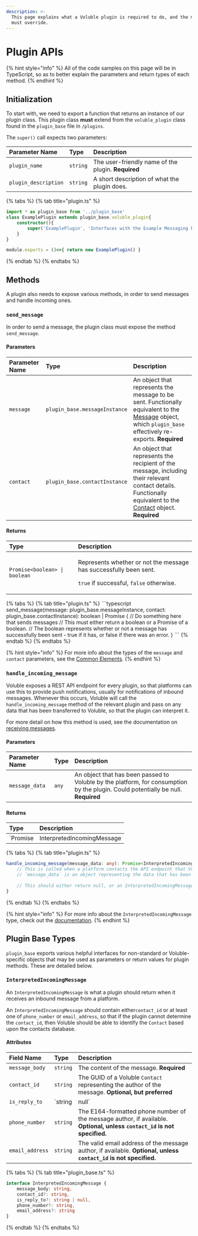 ```yaml
---
description: >-
  This page explains what a Voluble plugin is required to do, and the methods it
  must override.
---
```


# Plugin APIs

{% hint style="info" %}
All of the code samples on this page will be in TypeScript, so as to better explain the parameters and return types of each method.
{% endhint %}

## Initialization

To start with, we need to export a function that returns an instance of our plugin class. This plugin class **must** extend from the `voluble_plugin` class found in the `plugin_base` file in `/plugins`.

The `super()` call expects two parameters:

| Parameter Name | Type | Description |
| :--- | :--- | :--- |
| `plugin_name` | `string` | The user-friendly name of the plugin. **Required** |
| `plugin_description` | `string` | A short description of what the plugin does. |

{% tabs %}
{% tab title="plugin.ts" %}
```typescript
import * as plugin_base from '../plugin_base'
class ExamplePlugin extends plugin_base.voluble_plugin{
    constructor(){
        super('ExamplePlugin', 'Interfaces with the Example Messaging Platform')
    }
}

module.exports = ()=>{ return new ExamplePlugin() }
```
{% endtab %}
{% endtabs %}

## Methods

A plugin also needs to expose various methods, in order to send messages and handle incoming ones.

### `send_message`

In order to send a message, the plugin class must expose the method `send_message`.

#### Parameters

| Parameter Name | Type | Description |
| :--- | :--- | :--- |
| `message` | `plugin_base.messageInstance` | An object that represents the message to be sent. Functionally equivalent to the [Message](../voluble-common-elements/main-objects/message.md) object, which `plugin_base` effectively re-exports. **Required** |
| `contact` | `plugin_base.contactInstance` | An object that represents the recipient of the message, including their relevant contact details. Functionally equivalent to the [Contact](../voluble-common-elements/main-objects/contact.md) object. **Required** |

#### Returns

<table>
  <thead>
    <tr>
      <th style="text-align:left">Type</th>
      <th style="text-align:left">Description</th>
    </tr>
  </thead>
  <tbody>
    <tr>
      <td style="text-align:left"><code>Promise&lt;boolean&gt; | boolean</code>
      </td>
      <td style="text-align:left">
        <p>Represents whether or not the message has successfully been sent.</p>
        <p><code>true</code> if successful, <code>false</code> otherwise.</p>
      </td>
    </tr>
  </tbody>
</table>{% tabs %}
{% tab title="plugin.ts" %}
```typescript
send_message(message: plugin_base.messageInstance, contact: plugin_base.contactInstance): boolean | Promise<boolean> {
    // Do something here that sends messages
    // This must either return a boolean or a Promise of a boolean.
    // The boolean represents whether or not a message has successfully been sent - true if it has, or false if there was an error.
}
```
{% endtab %}
{% endtabs %}

{% hint style="info" %}
For more info about the types of the `message` and `contact` parameters, see the [Common Elements](../voluble-common-elements/introduction.md).
{% endhint %}

### `handle_incoming_message`

Voluble exposes a REST API endpoint for every plugin, so that platforms can use this to provide push notifications, usually for notifications of inbound messages. Whenever this occurs, Voluble will call the `handle_incoming_message` method of the relevant plugin and pass on any data that has been transferred to Voluble, so that the plugin can interpret it.

For more detail on how this method is used, see the documentation on [receiving messages](receiving-messages.md).

#### Parameters

| Parameter Name | Type | Description |
| :--- | :--- | :--- |
| `message_data` | `any` | An object that has been passed to Voluble by the platform, for consumption by the plugin. Could potentially be null. **Required** |

#### Returns

| Type | Description |
| :--- | :--- |
| `Promise<InterpretedIncomingMessage> | InterpretedIncomingMessage | null` | If the notification from the platform represents an inbound message, it is the plugin's responsibility to parse the data and attempt to identify the message's author and the message content. Otherwise \(for example, if the notification was simply a service message,\) return `null`. |

{% tabs %}
{% tab title="plugin.ts" %}
```typescript
handle_incoming_message(message_data: any): Promise<InterpretedIncomingMessage> | InterpretedIncomingMessage | null{
    // This is called when a platform contacts the API endpoint that Voluble exposes for the plugin.
    // `message_data` is an object representing the data that has been POSTed to the endpoint.
    
    // This should either return null, or an InterpretedIncomingMessage (or a Promise representing one)
}
```
{% endtab %}
{% endtabs %}

{% hint style="info" %}
For more info about the `InterpretedIncomingMessage` type, check out the [documentation](plugin-apis.md#interpretedincomingmessage).
{% endhint %}

## Plugin Base Types

`plugin_base` exports various helpful interfaces for non-standard or Voluble-specific objects that may be used as parameters or return values for plugin methods. These are detailed below.

### `InterpretedIncomingMessage`

An `InterpretedIncomingMessage` is what a plugin should return when it receives an inbound message from a platform.

An `InterpretedIncomingMessage` should contain either`contact_id` or at least one of `phone_number` or `email_address`, so that if the plugin cannot determine the `contact_id`, then Voluble should be able to identify the `Contact` based upon the contacts database.

#### Attributes

| Field Name | Type | Description |
| :--- | :--- | :--- |
| `message_body` | `string` | The content of the message. **Required** |
| `contact_id` | `string` | The GUID of a Voluble `Contact` representing the author of the message. **Optional, but preferred** |
| `is_reply_to` | `string | null` | If the plugin can identify that this message is a reply to a previous outbound message, then this should contain the GUID of the `Message` that it is a reply to. If the plugin can identify that it is definitely not a reply to a previous message, then this should be `null`. If unsure, leave `undefined`. **Optional**. |
| `phone_number` | `string` | The E164-formatted phone number of the message author, if available. **Optional, unless `contact_id` is not specified.** |
| `email_address` | `string` | The valid email address of the message author, if available. **Optional, unless `contact_id` is not specified.** |

{% tabs %}
{% tab title="plugin\_base.ts" %}
```typescript
interface InterpretedIncomingMessage {
    message_body: string,
    contact_id?: string,
    is_reply_to?: string | null,
    phone_number?: string,
    email_address?: string
}
```
{% endtab %}
{% endtabs %}

